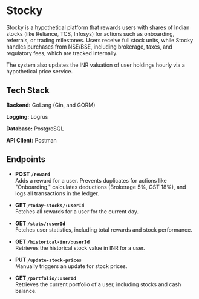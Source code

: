 # Stocky

Stocky is a hypothetical platform that rewards users with shares of Indian stocks (like Reliance, TCS, Infosys) for actions such as onboarding, referrals, or trading milestones. Users receive full stock units, while Stocky handles purchases from NSE/BSE, including brokerage, taxes, and regulatory fees, which are tracked internally.

The system also updates the INR valuation of user holdings hourly via a hypothetical price service.

## Tech Stack

**Backend:** GoLang (Gin, and GORM)

**Logging:** Logrus

**Database:** PostgreSQL

**API Client:** Postman

## Endpoints

-   **POST `/reward`**  
    Adds a reward for a user. Prevents duplicates for actions like "Onboarding," calculates deductions (Brokerage 5%, GST 18%), and logs all transactions in the ledger.

-   **GET `/today-stocks/:userId`**  
    Fetches all rewards for a user for the current day.

-   **GET `/stats/:userId`**  
    Fetches user statistics, including total rewards and stock performance.

-   **GET `/historical-inr/:userId`**  
    Retrieves the historical stock value in INR for a user.

-   **PUT `/update-stock-prices`**  
    Manually triggers an update for stock prices.

-   **GET `/portfolio/:userId`**  
    Retrieves the current portfolio of a user, including stocks and cash balance.
